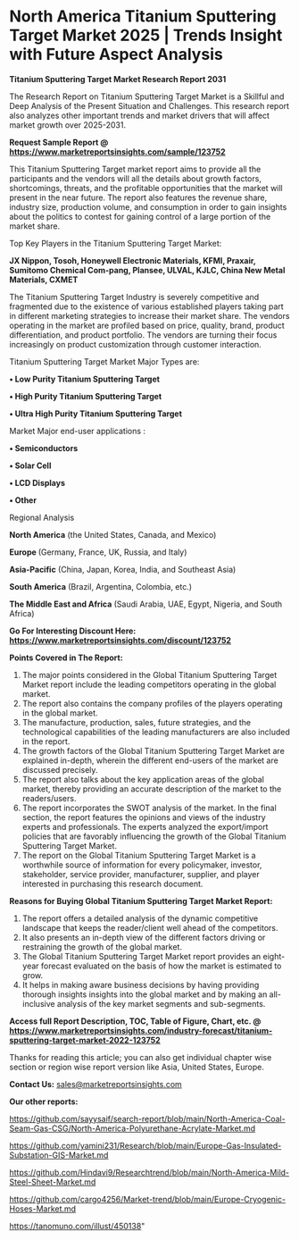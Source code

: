 # North America Titanium Sputtering Target Market 2025 | Trends Insight with Future Aspect Analysis

<strong>Titanium Sputtering Target Market Research Report 2031</strong>

The Research Report on Titanium Sputtering Target Market is a Skillful and Deep Analysis of the Present Situation and Challenges. This research report also analyzes other important trends and market drivers that will affect market growth over 2025-2031.

<strong>Request Sample Report @ <a href=https://www.marketreportsinsights.com/sample/123752>https://www.marketreportsinsights.com/sample/123752</a></strong>

This Titanium Sputtering Target market report aims to provide all the participants and the vendors will all the details about growth factors, shortcomings, threats, and the profitable opportunities that the market will present in the near future. The report also features the revenue share, industry size, production volume, and consumption in order to gain insights about the politics to contest for gaining control of a large portion of the market share.

Top Key Players in the Titanium Sputtering Target Market:

<strong>JX Nippon, Tosoh, Honeywell Electronic Materials, KFMI, Praxair, Sumitomo Chemical Com-pang, Plansee, ULVAL, KJLC, China New Metal Materials, CXMET</strong>

The Titanium Sputtering Target Industry is severely competitive and fragmented due to the existence of various established players taking part in different marketing strategies to increase their market share. The vendors operating in the market are profiled based on price, quality, brand, product differentiation, and product portfolio. The vendors are turning their focus increasingly on product customization through customer interaction.

Titanium Sputtering Target Market Major Types are:

<strong>• Low Purity Titanium Sputtering Target

• High Purity Titanium Sputtering Target

• Ultra High Purity Titanium Sputtering Target</strong>

Market Major end-user applications :

<strong>• Semiconductors

• Solar Cell

• LCD Displays

• Other</strong>

Regional Analysis

</u><strong><b>North America</b></strong> (the United States, Canada, and Mexico)

<strong><b>Europe </b></strong>(Germany, France, UK, Russia, and Italy)

<strong><b>Asia-Pacific</b></strong> (China, Japan, Korea, India, and Southeast Asia)

<strong><b>South America</b></strong> (Brazil, Argentina, Colombia, etc.)

<strong><b>The Middle East and Africa</b></strong> (Saudi Arabia, UAE, Egypt, Nigeria, and South Africa)

<strong>Go For Interesting Discount Here: <a href=https://www.marketreportsinsights.com/discount/123752>https://www.marketreportsinsights.com/discount/123752</a></strong>

<strong>Points Covered in The Report:</strong>
<ol>
  <li>The major points considered in the Global Titanium Sputtering Target Market report include the leading competitors operating in the global market.</li>
  <li>The report also contains the company profiles of the players operating in the global market.</li>
  <li>The manufacture, production, sales, future strategies, and the technological capabilities of the leading manufacturers are also included in the report.</li>
  <li>The growth factors of the Global Titanium Sputtering Target Market are explained in-depth, wherein the different end-users of the market are discussed precisely.</li>
  <li>The report also talks about the key application areas of the global market, thereby providing an accurate description of the market to the readers/users.</li>
  <li>The report incorporates the SWOT analysis of the market. In the final section, the report features the opinions and views of the industry experts and professionals. The experts analyzed the export/import policies that are favorably influencing the growth of the Global Titanium Sputtering Target Market.</li>
  <li>The report on the Global Titanium Sputtering Target Market is a worthwhile source of information for every policymaker, investor, stakeholder, service provider, manufacturer, supplier, and player interested in purchasing this research document.</li>
</ol>
<strong>Reasons for Buying Global Titanium Sputtering Target Market Report:</strong>

<ol>
  <li>The report offers a detailed analysis of the dynamic competitive landscape that keeps the reader/client well ahead of the competitors.</li>
  <li>It also presents an in-depth view of the different factors driving or restraining the growth of the global market.</li>
  <li>The Global Titanium Sputtering Target Market report provides an eight-year forecast evaluated on the basis of how the market is estimated to grow.</li>
  <li>It helps in making aware business decisions by having providing thorough insights insights into the global market and by making an all-inclusive analysis of the key market segments and sub-segments.</li>
</ol>
<strong>Access full Report Description, TOC, Table of Figure, Chart, etc. @ <a href=https://www.marketreportsinsights.com/industry-forecast/titanium-sputtering-target-market-2022-123752>https://www.marketreportsinsights.com/industry-forecast/titanium-sputtering-target-market-2022-123752</a></strong>


Thanks for reading this article; you can also get individual chapter wise section or region wise report version like Asia, United States, Europe.

<strong>Contact Us:</strong>
sales@marketreportsinsights.com

<strong>Our other reports:</strong>

<a href=https://github.com/sayysaif/search-report/blob/main/North-America-Coal-Seam-Gas-CSG/North-America-Polyurethane-Acrylate-Market.md>https://github.com/sayysaif/search-report/blob/main/North-America-Coal-Seam-Gas-CSG/North-America-Polyurethane-Acrylate-Market.md</a>

<a href=https://github.com/yamini231/Research/blob/main/Europe-Gas-Insulated-Substation-GIS-Market.md>https://github.com/yamini231/Research/blob/main/Europe-Gas-Insulated-Substation-GIS-Market.md</a>

<a href=https://github.com/Hindavi9/Researchtrend/blob/main/North-America-Mild-Steel-Sheet-Market.md>https://github.com/Hindavi9/Researchtrend/blob/main/North-America-Mild-Steel-Sheet-Market.md</a>

<a href=https://github.com/cargo4256/Market-trend/blob/main/Europe-Cryogenic-Hoses-Market.md>https://github.com/cargo4256/Market-trend/blob/main/Europe-Cryogenic-Hoses-Market.md</a>

<a href=https://tanomuno.com/illust/450138>https://tanomuno.com/illust/450138</a>"
